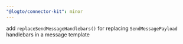 ```yaml
---
"@logto/connector-kit": minor
---
```


add `replaceSendMessageHandlebars()` for replacing `SendMessagePayload` handlebars in a message template
